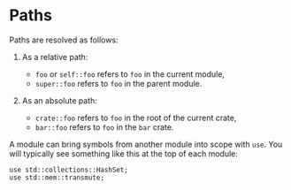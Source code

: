 # Paths

Paths are resolved as follows:

1. As a relative path:
   * `foo` or `self::foo` refers to `foo` in the current module,
   * `super::foo` refers to `foo` in the parent module.

2. As an absolute path:
   * `crate::foo` refers to `foo` in the root of the current crate,
   * `bar::foo` refers to `foo` in the `bar` crate.

A module can bring symbols from another module into scope with `use`.
You will typically see something like this at the top of each module:

```rust,editable
use std::collections::HashSet;
use std::mem::transmute;
```
